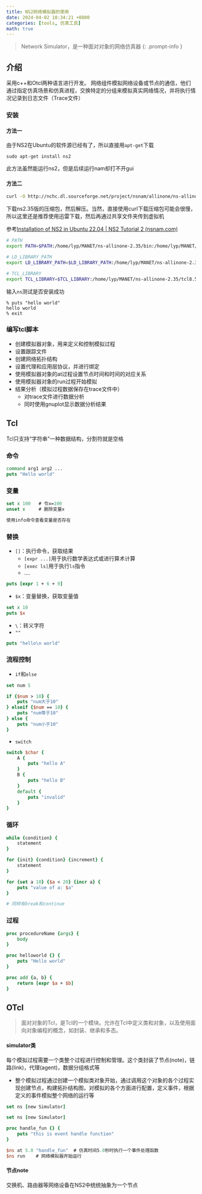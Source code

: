 ```yaml
---
title: NS2网络模拟器的使用
date: 2024-04-02 18:34:21 +0800
categories: [tools, 仿真工具]
math: true
---
```


> Network Simulator，是一种面对对象的网络仿真器
{: .prompt-info }


## 介绍

采用c++和Otcl两种语言进行开发。
网络组件模拟网络设备或节点的通信，他们通过指定仿真场景和仿真进程，交换特定的分组来模拟真实网络情况，并将执行情况记录到日志文件（Trace文件）


### 安装

#### 方法一

由于NS2在Ubuntu的软件源已经有了，所以直接用`apt-get`下载

```shell
sudo apt-get install ns2
```

此方法虽然能运行ns2，但是后续运行nam却打不开gui

#### 方法二

```bash
curl -O http://nchc.dl.sourceforge.net/project/nsnam/allinone/ns-allinone-2.35/ns-allinone-2.35.tar.gz
```

下载ns2.35版的压缩包，然后解压。当然，直接使用curl下载压缩包可能会很慢，所以这里还是推荐使用迅雷下载，然后再通过共享文件夹传到虚拟机

参考[Installation of NS2 in Ubuntu 22.04 \| NS2 Tutorial 2 (nsnam.com)](https://www.nsnam.com/2023/02/ns2-installation-in-ubuntu-2204.html)

```bash
# PATH
export PATH=$PATH:/home/lyp/MANET/ns-allinone-2.35/bin:/home/lyp/MANET/ns-allinone-2.35/tcl8.5.10/unix:/home/lyp/MANET/ns-allinone-2.35/tk8.5.10/unix

# LD_LIBRARY_PATH
export LD_LIBRARY_PATH=$LD_LIBRARY_PATH:/home/lyp/MANET/ns-allinone-2.35/otcl-1.14:/home/lyp/MANET/ns-allinone-2.35/lib

# TCL_LIBRARY
export TCL_LIBRARY=$TCL_LIBRARY:/home/lyp/MANET/ns-allinone-2.35/tcl8.5.10/library
```

输入`ns`测试是否安装成功

```shell
% puts "hello world"
hello world
% exit
```

### 编写tcl脚本
- 创建模拟器对象，用来定义和控制模拟过程
- 设置跟踪文件
- 创建网络拓扑结构
- 设置代理和应用层协议，并进行绑定
- 使用模拟器对象的at过程设置节点时间和时间的对应关系
- 使用模拟器对象的run过程开始模拟
- 结果分析（模拟过程数据保存在trace文件中）
	- 对trace文件进行数据分析
	- 同时使用gnuplot显示数据分析结果

## Tcl

Tcl只支持“字符串”一种数据结构，分割符就是空格

### 命令

```tcl
command arg1 arg2 ...
puts "Hello world"
```

### 变量

```tcl
set x 100   # 令x=100
unset x     # 删除变量x

使用info命令查看变量是否存在
```

### 替换
- `[]`：执行命令，获取结果
	- `[expr ...]`用于执行数学表达式或进行算术计算
	- `[exec ls]`用于执行`ls`指令
	- ....

```tcl
puts [expr 1 + 6 + 9]
```

- `$x`：变量替换，获取变量值

```tcl
set x 10
puts $x
```

- `\`：转义字符
- `""`

```tcl
puts "hello\n world"
```

### 流程控制
- `if`和`else`

```tcl
set num 5

if {$num > 10} {
    puts "num大于10"
} elseif {$num == 10} {
    puts "num等于10"
} else {
    puts "num小于10"
}
```

- `switch`

```tcl
switch $char {
	A {
		puts "hello A"
	}
	B {
		puts "hello B"
	}
	default {
		puts "invalid"
	}
}
```

### 循环

```tcl
while {condition} {
	statement
}

for {init} {condition} {increment} {
	statement
}

for {set a 10} {$a < 20} {incr a} {
	puts "value of a: $a"
}

# 同样有break和continue
```

### 过程

```tcl
proc procedureName {args} {
	body
}

proc helloworld {} {
	puts "Hello world"
}

proc add {a, b} {
	return [expr $a + $b]
}
```

## OTcl
> 面对对象的Tcl，是Tcl的一个模块。允许在Tcl中定义类和对象，以及使用面向对象编程的概念，如封装、继承和多态。

#### simulator类
每个模拟过程需要一个类整个过程进行控制和管理。这个类封装了节点(note)，链路(link)，代理(agent)，数据分组格式等
- 整个模拟过程通过创建一个模拟类对象开始，通过调用这个对象的各个过程实现创建节点，构建拓扑结构图，对模拟的各个方面进行配置，定义事件，根据定义的事件模拟整个网络的运行等

```tcl
set ns [new Simulator]
```

```tcl
set ns [new Simulator]

proc handle_fun {} {
    puts "this is event handle function"
}

$ns at 5.0 "handle_fun"  # 仿真时间5.0秒时执行一个事件处理函数
$ns run    # 网络模拟器开始运行
```

#### 节点note
交换机、路由器等网络设备在NS2中统统抽象为一个节点
